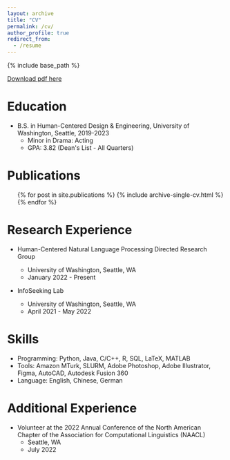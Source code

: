 ```yaml
---
layout: archive
title: "CV"
permalink: /cv/
author_profile: true
redirect_from:
  - /resume
---
```


{% include base_path %}

<a href = "http://chengguo2000.github.io/files/ChengGuo_CV.pdf">Download pdf here</a>

Education
======
* B.S. in Human-Centered Design & Engineering, University of Washington, Seattle, 2019-2023
  * Minor in Drama: Acting
  * GPA: 3.82 (Dean's List - All Quarters)

Publications
======
  <ul>{% for post in site.publications %}
    {% include archive-single-cv.html %}
  {% endfor %}</ul>

Research Experience
======
* Human-Centered Natural Language Processing Directed Research Group
  * University of Washington, Seattle, WA
  * January 2022 - Present

* InfoSeeking Lab
  * University of Washington, Seattle, WA
  * April 2021 - May 2022
  
Skills
======
* Programming: Python, Java, C/C++, R, SQL, LaTeX, MATLAB
* Tools: Amazon MTurk, SLURM, Adobe Photoshop, Adobe Illustrator, Figma, AutoCAD, Autodesk Fusion 360
* Language: English, Chinese, German
  
Additional Experience
======
* Volunteer at the 2022 Annual Conference of the North American Chapter of the Association for Computational Linguistics (NAACL)
  * Seattle, WA
  * July 2022
